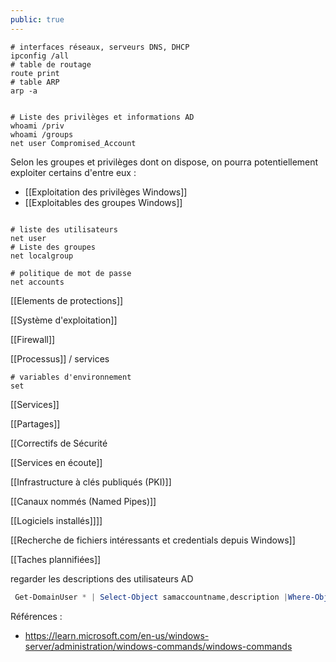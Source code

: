 ```yaml
---
public: true
---
```


```shell
# interfaces réseaux, serveurs DNS, DHCP
ipconfig /all
# table de routage
route print
# table ARP
arp -a


# Liste des privilèges et informations AD
whoami /priv
whoami /groups
net user Compromised_Account
```

Selon les groupes et privilèges dont on dispose, on pourra potentiellement exploiter certains d'entre eux :

- [[Exploitation des privilèges Windows]]
- [[Exploitables des groupes Windows]]

```shell

# liste des utilisateurs
net user
# Liste des groupes
net localgroup

# politique de mot de passe
net accounts
```

[[Elements de protections]]

[[Système d'exploitation]]

[[Firewall]]

[[Processus]] / services

```shell
# variables d'environnement
set
```

[[Services]]

[[Partages]]

[[Correctifs de Sécurité

[[Services en écoute]]

[[Infrastructure à clés publiqués (PKI)]]

[[Canaux nommés (Named Pipes)]]

[[Logiciels installés]]]]

[[Recherche de fichiers intéressants et credentials depuis Windows]]

[[Taches plannifiées]]

regarder les descriptions des utilisateurs AD

```powershell
 Get-DomainUser * | Select-Object samaccountname,description |Where-Object {$_.Description -ne $null}
```

Références :

- <https://learn.microsoft.com/en-us/windows-server/administration/windows-commands/windows-commands>
